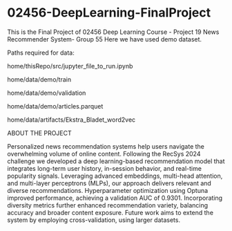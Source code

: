 # 02456-DeepLearning-FinalProject
This is the Final Project of 02456 Deep Learning Course - Project 19 News Recommender System- Group 55
Here we have used demo dataset.

Paths required for data:

home/thisRepo/src/jupyter_file_to_run.ipynb

home/data/demo/train

home/data/demo/validation

home/data/demo/articles.parquet

home/data/artifacts/Ekstra_Bladet_word2vec

ABOUT THE PROJECT

Personalized news recommendation systems help users navigate the overwhelming volume of online content. Following the RecSys 2024 challenge we developed a deep learning-based recommendation model that integrates long-term user history, in-session behavior, and real-time popularity signals. Leveraging advanced embeddings, multi-head attention, and multi-layer perceptrons (MLPs), our approach delivers relevant and diverse recommendations. Hyperparameter optimization using Optuna improved performance, achieving a validation AUC of 0.9301. Incorporating diversity metrics further enhanced recommendation variety, balancing accuracy and broader content exposure. Future work aims to extend the system by employing cross-validation, using larger datasets.
